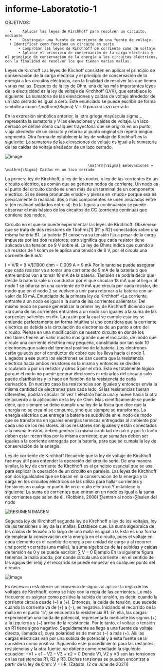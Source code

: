 # informe-Laboratotio-1
OBJETIVOS:

	  •     Aplicar las leyes de Kirchhoff para resolver un circuito, mediante 
	  •     Distinguir una fuente de corriente de una fuente de voltaje.
	  •	Identificar como funciona un circuito en serie
          •	Comprobar las leyes de Kirchhoff de corriente como de voltaje
          •	Aplicar el principio de conservación de la carga eléctrica y el principio de conservación de la energía a los circuitos eléctricos, con la finalidad de resolver los que tienen varias mallas.


	  
Leyes de Kirchoff
Las leyes de Kirchoff consisten en aplicar el principio de conservación de la carga eléctrica y el principio de conservación de la energía a los circuitos eléctricos, con la finalidad de resolver los que tienen varias mallas.
Después de la ley de Ohm, una de las más importantes leyes de la electricidad
es la ley de voltaje de Kirchhoff (LVK), que establece lo siguiente:
La sumatoria de las elevaciones y caídas de voltaje alrededor de un lazo
cerrado es igual a cero. Este enunciado se puede escribir de forma simbólica
como:
                                    \mathrm{\Sigma} V = 0 para un lazo cerrado 
				    
En la expresión simbólica anterior, la letra griega mayúscula sigma _ representa
la sumatoria y V las elevaciones y caídas de voltaje. Un lazo cerrado
se define como cualquier trayectoria que se origina en un punto, viaja alrededor
de un circuito y retorna al punto original sin repetir ningún segmento.
Otra forma de establecer la ley de voltaje de Kirchhoff es la siguiente:
La sumatoria de las elevaciones de voltaje es igual a la sumatoria de las
caídas de voltaje alrededor de un lazo cerrado.

  ![image](https://user-images.githubusercontent.com/85263529/121109138-9c0aa380-c7d0-11eb-9265-adaab5792603.png)
  

                                          \mathrm{\Sigma} Eelevaciones = \mathrm{\Sigma} Caídas en un lazo cerrado
					  
La primera ley de Kirchhoff, o ley de los nodos, o ley de las corrientes
En un circuito eléctrico, es común que se generen nodos de corriente. Un nodo es el punto del circuito donde se unen más de un terminal de un componente eléctrico. Si se desea pronuncie «nodo» y piense en «nudo» porque esa es precisamente la realidad: dos o más componentes se unen anudados entre sí (en realidad soldados entre sí). En la figura a continuación se puede observar el más básico de los circuitos de CC (corriente continua) que contiene dos nodos.

Circuito en el que se puede experimentar las leyes de Kirchhoff.
Obsérvese que se trata de dos resistores de 1 kohms[1] (R1 y R2) conectados sobre una misma batería B1. La batería B1 conserva su tensión fija a pesar de la carga impuesta por los dos resistores; esto significa que cada resistor tiene aplicada una tensión de 9 V sobre él. La ley de Ohms indica que cuando a un resistor de 1 kohm se le aplica una tensión de 9 V, por él circula una corriente de 9 mA:

I = V/R = 9 V/[[1000 ohm = 0,009 A = 9 mA
Por lo tanto se puede asegurar que cada resistor va a tomar una corriente de 9 mA de la batería o que entre ambos van a tomar 18 mA de la batería. También se podría decir que desde la batería sale un conductor por el que circulan 18 mA que al llegar al nodo 1 se bifurca en una corriente de 9 mA que circula por cada resistor, de modo que en el nodo 2 se vuelven a unir para retornar a la batería con un valor de 18 mA.
Enunciado de la primera ley de Kirchhoff
«La corriente entrante a un nodo es igual a la suma de las corrientes salientes».
Del mismo modo se puede generalizar la primer ley de Kirchhoff diciendo que «la suma de las corrientes entrantes a un nodo son iguales a la suma de las corrientes salientes en él».
La razón por la cual se cumple esta ley se entiende perfectamente en forma intuitiva si uno considera que la corriente eléctrica es debida a la circulación de electrones de un punto a otro del circuito. Piense en una modificación de nuestro circuito en donde los resistores tienen un valor mucho mas grande que el indicado, de modo que circule una corriente eléctrica muy pequeña, constituida por tan solo 10 electrones que salen del terminal positivo de la batería. Los electrones están guiados por el conductor de cobre que los lleva hacia el nodo 1. Llegados a ese punto los electrones se dan cuenta que la resistencia eléctrica hacia ambos resistores es la misma y entonces se dividen circulando 5 por un resistor y otros 5 por el otro. Esto es totalmente lógico porque el nodo no puede generar electrones ni retirarlos del circuito solo puede distribuirlos y lo hace en función de la resistencia de cada derivación. En nuestro caso las resistencias son iguales y entonces envía la misma cantidad de electrones para cada lado. Si las resistencias fueran diferentes, podrían circular tal vez 1 electrón hacia una y nueve hacia la otra de acuerdo a la aplicación de la ley de Ohm.
Mas científicamente se puede decir, que siempre se debe cumplir una ley de la física que dice que la energía no se crea ni se consume, sino que siempre se transforma. La energía eléctrica que entrega la batería se subdivide en el nodo de modo que se transforma en iguales energías térmicas entregadas al ambiente por cada uno de los resistores. Si los resistores son iguales y están conectados a la misma tensión, deben generar la misma cantidad de calor y por lo tanto deben estar recorridos por la misma corriente; que sumadas deben ser iguales a la corriente entregada por la batería, para que se cumpla la ley de conservación de la energía.

Ley de corriente de Kirchhoff
Recuerde que la ley de voltaje de Kirchhoff fue muy útil para entender la operación del circuito serie. De una manera similar, la ley de corriente de Kirchhoff es el principio esencial que se usa para explicar la operación de un circuito en paralelo.
Las leyes de Kirchhoff son dos igualdades que se basan en la conservación de la energía y la carga en los circuitos eléctricos se las utiliza para hallar corrientes y tensiones en cualquier punto de un circuito eléctrico
Y establece lo siguiente:
La suma de corrientes que entran en un nodo es igual a la suma de corrientes que salen de él. (Robbins, 2008)
∑lentran al nodo=∑lsalen del nodo

![RESUMEN IMAGEN](https://user-images.githubusercontent.com/85263529/121122451-180fe600-c7e7-11eb-90dd-5f96540eb28d.jpeg)

Segunda ley de Kirchhoff
segunda ley de Kirchhoff o ley de los voltajes, ley de las tensiones o ley de las mallas. Establece que: La suma algebraica de las caídas de tensión a lo largo de una malla es igual a 0.
Esta es una forma de emplear la conservación de la energía en el circuito, pues el voltaje en cada elemento es el cambio de energía por unidad de carga y al recorrer una porción cerrada (una malla), la suma algebraica de las subidas y caídas de tensión es 0 y se puede escribir:
∑ V = 0
Ejemplo
En la siguiente figura tenemos la malla abcda, por donde circula una corriente I en el sentido de las agujas del reloj y el recorrido se puede empezar en cualquier punto del circuito.

![image](https://user-images.githubusercontent.com/85263529/121122509-34ac1e00-c7e7-11eb-9f7a-4d7d75768130.png)

Es necesario establecer un convenio de signos al aplicar la regla de los voltajes de Kirchhoff, como se hizo con la regla de las corrientes. Lo más frecuente es asignar como positiva la subida de tensión, es decir, cuando la corriente circula desde (−) a (+). Entonces, la caída de tensión, que sucede cuando la corriente va de (+) a (−), es negativa.
Iniciando el recorrido de la malla en el punto “a”, se encuentra la resistencia R1. En ella, las cargas experimentan una caída de potencial, representada mediante los signos (+) a la izquierda y (−) arriba de la resistencia.
Por lo tanto, el voltaje o tensión en R1 tiene signo negativo.
Seguidamente se llega a una fuente de voltaje directo, llamada ε1, cuya polaridad es de menos (−) a más (+). Allí las cargas eléctricas van por una subida de potencial y a esta fuente se la considera como positiva.
Siguiendo este procedimiento para las restantes resistencias y la otra fuente, se obtiene como resultado la siguiente ecuación:
−V1 + ε1 – V2 – V3 + ε2 = 0
Donde V1, V2 y V3 son las tensiones en las resistencias R1, R2 y R3. Dichas tensiones se pueden encontrar a partir de la ley de Ohm: V = I·R. (Zapata, (2 de June de 2021))
